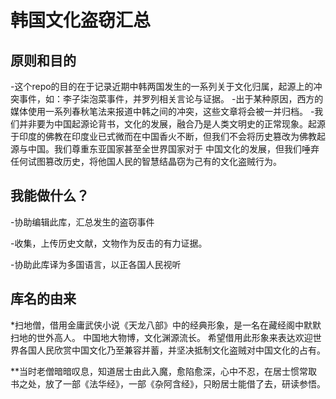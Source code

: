 韩国文化盗窃汇总
=======

原则和目的
---
-这个repo的目的在于记录近期中韩两国发生的一系列关于文化归属，起源上的冲突事件，如：李子柒泡菜事件，并罗列相关言论与证据。
-出于某种原因，西方的媒体使用一系列春秋笔法来报道中韩之间的冲突，这些文章将会被一并归档。
-我们并非要为中国起源论背书，文化的发展，融合乃是人类文明史的正常现象。起源于印度的佛教在印度业已式微而在中国香火不断，但我们不会将历史篡改为佛教起源与中国。我们尊重东亚国家甚至全世界国家对于
中国文化的发展，但我们唾弃任何试图篡改历史，将他国人民的智慧结晶窃为己有的文化盗贼行为。

我能做什么？
---
-协助编辑此库，汇总发生的盗窃事件

-收集，上传历史文献，文物作为反击的有力证据。

-协助此库译为多国语言，以正各国人民视听

库名的由来
---
*扫地僧，借用金庸武侠小说《天龙八部》中的经典形象，是一名在藏经阁中默默扫地的世外高人。 中国地大物博，文化渊源流长。 希望借用此形象来表达欢迎世界各国人民欣赏中国文化乃至兼容并蓄，并坚决抵制文化盗贼对中国文化的占有。

**当时老僧暗暗叹息，知道居士由此入魔，愈陷愈深，心中不忍，在居士惯常取书之处，放了一部《法华经》，一部《杂阿含经》，只盼居士能借了去，研读参悟。
